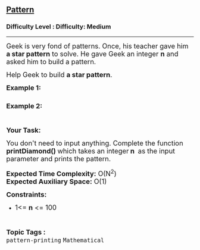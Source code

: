 <h2><a href="https://www.geeksforgeeks.org/problems/pattern/1">Pattern</a></h2><h3>Difficulty Level : Difficulty: Medium</h3><hr><div class="problems_problem_content__Xm_eO"><p><span style="font-size: 18px;">Geek is very fond of patterns. Once, his teacher gave him <strong>a&nbsp;star pattern</strong> to solve. He gave Geek&nbsp;an integer <strong>n</strong> and asked him to build a pattern.</span></p>
<p><span style="font-size: 18px;">Help Geek to&nbsp;build <strong>a star pattern</strong>.</span></p>
<p><span style="font-size: 18px;"><strong>Example 1:</strong></span></p>
<pre><span style="font-size: 18px;"><img src="https://media.geeksforgeeks.org/img-practice/prod/addEditProblem/711496/Web/Other/blobid2_1713205237.png" alt="">
</span></pre>
<p style="font-family: -apple-system, BlinkMacSystemFont, 'Segoe UI', Roboto, Oxygen, Ubuntu, Cantarell, 'Open Sans', 'Helvetica Neue', sans-serif; white-space: normal;"><span style="font-size: 18px;"><strong>Example 2:</strong></span></p>
<pre><span style="font-size: 18px;"><img src="https://media.geeksforgeeks.org/img-practice/prod/addEditProblem/711496/Web/Other/blobid3_1713205237.png" alt="">
</span>
</pre>
<p><span style="font-size: 18px;"><strong>Your Task:</strong></span></p>
<p><span style="font-size: 18px;">You don't need to input anything. Complete the function <strong>printDiamond()&nbsp;</strong>which takes an integer<strong> n</strong> <strong>&nbsp;</strong>as the input parameter and prints the pattern.</span></p>
<p><span style="font-size: 18px;"><strong>Expected Time Complexity:</strong> O(N<sup>2</sup>)<br><strong>Expected Auxiliary Space:</strong> O(1)</span></p>
<p><span style="font-size: 18px;"><strong>Constraints:</strong></span></p>
<ul>
<li><span style="font-size: 18px;">1&lt;= <strong>n</strong> &lt;= 100</span></li>
</ul></div><br><p><span style=font-size:18px><strong>Topic Tags : </strong><br><code>pattern-printing</code>&nbsp;<code>Mathematical</code>&nbsp;